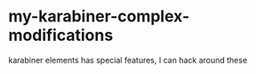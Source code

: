 # my-karabiner-complex-modifications
karabiner elements has special features, I can hack around these
